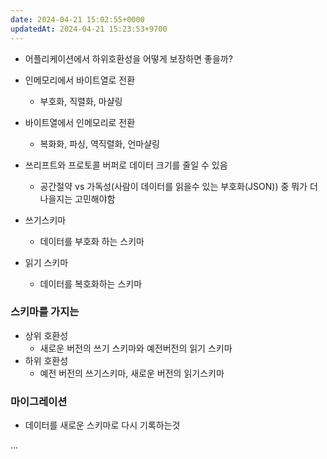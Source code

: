 ```yaml
---
date: 2024-04-21 15:02:55+0000
updatedAt: 2024-04-21 15:23:53+9700
---
```

- 어플리케이션에서 하위호환성을 어떻게 보장하면 좋을까?

- 인메모리에서 바이트열로 전환
	- 부호화, 직렬화, 마샬링
- 바이트열에서 인메모리로 전환
	- 복화화, 파싱, 역직렬화, 언마샬링

- 쓰리프트와 프로토콜 버퍼로 데이터 크기를 줄일 수 있음
	- 공간절약 vs 가독성(사람이 데이터를 읽을수 있는 부호화(JSON)) 중 뭐가 더 나을지는 고민해야함

- 쓰기스키마
	- 데이터를 부호화 하는 스키마

- 읽기 스키마
	- 데이터를 복호화하는 스키마

### 스키마를 가지는 
- 상위 호환성
	- 새로운 버전의 쓰기 스키마와 예전버전의 읽기 스키마
- 하위 호환성
	- 예전 버전의 쓰기스키마, 새로운 버전의 읽기스키마

### 마이그레이션
- 데이터를 새로운 스키마로 다시 기록하는것


...